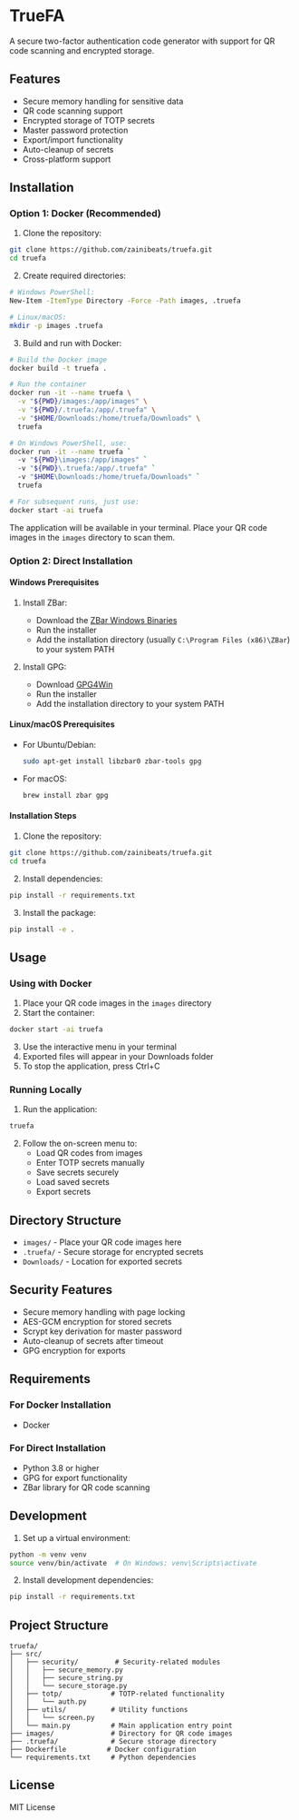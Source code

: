 # TrueFA

A secure two-factor authentication code generator with support for QR code scanning and encrypted storage.

## Features

- Secure memory handling for sensitive data
- QR code scanning support
- Encrypted storage of TOTP secrets
- Master password protection
- Export/import functionality
- Auto-cleanup of secrets
- Cross-platform support

## Installation

### Option 1: Docker (Recommended)

1. Clone the repository:
```bash
git clone https://github.com/zainibeats/truefa.git
cd truefa
```

2. Create required directories:
```bash
# Windows PowerShell:
New-Item -ItemType Directory -Force -Path images, .truefa

# Linux/macOS:
mkdir -p images .truefa
```

3. Build and run with Docker:
```bash
# Build the Docker image
docker build -t truefa .

# Run the container
docker run -it --name truefa \
  -v "${PWD}/images:/app/images" \
  -v "${PWD}/.truefa:/app/.truefa" \
  -v "$HOME/Downloads:/home/truefa/Downloads" \
  truefa

# On Windows PowerShell, use:
docker run -it --name truefa `
  -v "${PWD}\images:/app/images" `
  -v "${PWD}\.truefa:/app/.truefa" `
  -v "$HOME\Downloads:/home/truefa/Downloads" `
  truefa

# For subsequent runs, just use:
docker start -ai truefa
```

The application will be available in your terminal. Place your QR code images in the `images` directory to scan them.

### Option 2: Direct Installation

#### Windows Prerequisites

1. Install ZBar:
   - Download the [ZBar Windows Binaries](https://sourceforge.net/projects/zbar/files/zbar/0.10/zbar-0.10-setup.exe/download)
   - Run the installer
   - Add the installation directory (usually `C:\Program Files (x86)\ZBar`) to your system PATH

2. Install GPG:
   - Download [GPG4Win](https://www.gpg4win.org/download.html)
   - Run the installer
   - Add the installation directory to your system PATH

#### Linux/macOS Prerequisites

- For Ubuntu/Debian:
  ```bash
  sudo apt-get install libzbar0 zbar-tools gpg
  ```

- For macOS:
  ```bash
  brew install zbar gpg
  ```

#### Installation Steps

1. Clone the repository:
```bash
git clone https://github.com/zainibeats/truefa.git
cd truefa
```

2. Install dependencies:
```bash
pip install -r requirements.txt
```

3. Install the package:
```bash
pip install -e .
```

## Usage

### Using with Docker

1. Place your QR code images in the `images` directory
2. Start the container:
```bash
docker start -ai truefa
```
3. Use the interactive menu in your terminal
4. Exported files will appear in your Downloads folder
5. To stop the application, press Ctrl+C

### Running Locally

1. Run the application:
```bash
truefa
```

2. Follow the on-screen menu to:
   - Load QR codes from images
   - Enter TOTP secrets manually
   - Save secrets securely
   - Load saved secrets
   - Export secrets

## Directory Structure

- `images/` - Place your QR code images here
- `.truefa/` - Secure storage for encrypted secrets
- `Downloads/` - Location for exported secrets

## Security Features

- Secure memory handling with page locking
- AES-GCM encryption for stored secrets
- Scrypt key derivation for master password
- Auto-cleanup of secrets after timeout
- GPG encryption for exports

## Requirements

### For Docker Installation
- Docker

### For Direct Installation
- Python 3.8 or higher
- GPG for export functionality
- ZBar library for QR code scanning

## Development

1. Set up a virtual environment:
```bash
python -m venv venv
source venv/bin/activate  # On Windows: venv\Scripts\activate
```

2. Install development dependencies:
```bash
pip install -r requirements.txt
```

## Project Structure

```
truefa/
├── src/
│   ├── security/         # Security-related modules
│   │   ├── secure_memory.py
│   │   ├── secure_string.py
│   │   └── secure_storage.py
│   ├── totp/            # TOTP-related functionality
│   │   └── auth.py
│   ├── utils/           # Utility functions
│   │   └── screen.py
│   └── main.py          # Main application entry point
├── images/              # Directory for QR code images
├── .truefa/             # Secure storage directory
├── Dockerfile          # Docker configuration
└── requirements.txt     # Python dependencies
```

## License

MIT License
